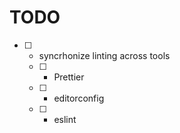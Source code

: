
# TODO
- [ ] - syncrhonize linting across tools
  - [ ] - Prettier
  - [ ] - editorconfig
  - [ ] - eslint